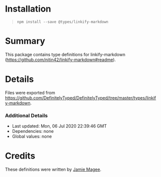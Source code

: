 # Installation
> `npm install --save @types/linkify-markdown`

# Summary
This package contains type definitions for linkify-markdown (https://github.com/nitin42/linkify-markdown#readme).

# Details
Files were exported from https://github.com/DefinitelyTyped/DefinitelyTyped/tree/master/types/linkify-markdown.

### Additional Details
 * Last updated: Mon, 06 Jul 2020 22:39:46 GMT
 * Dependencies: none
 * Global values: none

# Credits
These definitions were written by [Jamie Magee](https://github.com/JamieMagee).
